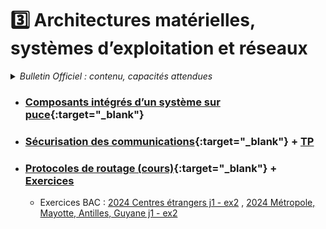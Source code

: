 # 3️⃣ Architectures matérielles, systèmes d’exploitation et réseaux
<details>
    <summary><i>Bulletin Officiel : contenu, capacités attendues</i></summary>

<blockquote>
<br>
La réduction de taille des éléments des circuits électroniques a conduit à l’avènement de systèmes sur puce (<b>SoCs</b> pour <i>Systems On Chips</i> en anglais) qui regroupent dans un seul circuit nombre de fonctions autrefois effectuées par des circuits séparés assemblés sur une carte électronique. Un tel système sur puce est conçu et mis au point de façon logicielle, ses briques électroniques sont accessibles par des API, comme pour les bibliothèques logicielles.  
Toute machine est dotée d’un <b>système d’exploitation</b> qui a pour fonction de charger les programmes depuis la mémoire de masse et de lancer leur exécution en leur créant des <b>processus</b>, de gérer l’ensemble des ressources, de traiter les interruptions ainsi que les entrées-sorties et enfin d’assurer la sécurité globale du système.  
Dans un réseau, les <b>routeurs</b> jouent un rôle essentiel dans la transmission des paquets sur Internet : les paquets sont routés individuellement par des algorithmes. Les pertes logiques peuvent être compensées par des protocoles reposant sur des accusés de réception ou des demandes de renvoi, comme <b>TCP</b>.  
La protection des données sensibles échangées est au cœur d’Internet. Les notions de <b>chiffrement</b> et de <b>déchiffrement</b> de paquets pour les communications sécurisées sont explicitées.  
<br><br>
<table>
<tr><th> Contenu </th><th> Capacités attendues </th></tr>
<tr><td> Composants intégrés d’un système sur puce </td><td> - Identifier les principaux composants sur un schéma de circuit et les avantages de leur intégration en termes de vitesse et de consommation </td></tr>
<tr><td> Gestion des processus et des ressources par un système d’exploitation </td><td> - Décrire la création d’un processus, l’ordonnancement de plusieurs processus par le système <br>- Mettre en évidence le risque de l’interblocage (<i>deadlock</i>) </td></tr>
<tr><td> Protocoles de routage </td><td> - Identifier, suivant le protocole de routage utilisé, la route empruntée par un paquet </td></tr>
<tr><td> Sécurisation des communications </td><td> - Décrire les principes de chiffrement symétrique (clef partagée) et asymétrique (avec clef privée/clef publique) <br>- Décrire l’échange d’une clef symétrique en utilisant un protocole asymétrique pour sécuriser une communication </td></tr>
</table>
</blockquote>
</details>

- ### [Composants intégrés d’un système sur puce](https://notebook.basthon.fr/?from=https://raw.githubusercontent.com/abrugiere/tnsi/main/_ressources/3.1_soc.ipynb){:target="_blank"}

- ### [Sécurisation des communications](https://notebook.basthon.fr/?from=https://raw.githubusercontent.com/abrugiere/tnsi/main/_ressources/3.4_securisation.ipynb){:target="_blank"} + [TP](https://notebook.basthon.fr/?from=https://raw.githubusercontent.com/abrugiere/tnsi/main/_ressources/3.4b_securisation.ipynb)

- ### [Protocoles de routage (cours)](https://notebook.basthon.fr/?from=https://raw.githubusercontent.com/abrugiere/tnsi/main/_ressources/3.3a_protocoles.ipynb){:target="_blank"} + [Exercices](https://raw.githubusercontent.com/abrugiere/tnsi/main/_ressources/3.3b_protocoles.pdf)
    + Exercices BAC : [2024 Centres étrangers j1 - ex2](https://raw.githubusercontent.com/abrugiere/tnsi/main/3.3_24-NSIJ1G11-ex2.pdf) , [2024 Métropole, Mayotte, Antilles, Guyane j1 - ex2](https://raw.githubusercontent.com/abrugiere/tnsi/main/3.3_24-NSIJ1ME3-ex2.pdf)


<!--

- ### [Protocoles de routage (cours)](https://notebook.basthon.fr/?from=https://raw.githubusercontent.com/abrugiere/tnsi/main/_ressources/3.3a_protocoles){:target="_blank"} + [Exercices](https://raw.githubusercontent.com/abrugiere/tnsi/main/_ressources/3.3b_protocoles.pdf)
    + Exercices BAC : [2024 Centres étrangers j1 - ex2](https://raw.githubusercontent.com/abrugiere/tnsi/main/3.3_24-NSIJ1G11-ex2.pdf) , [2024 Métropole, Mayotte, Antilles, Guyane j1 - ex2](https://raw.githubusercontent.com/abrugiere/tnsi/main/3.3_24-NSIJ1ME3-ex2.pdf)

- ### [Gestion des processus et des ressources par un système d’exploitation]()
    + Exercices BAC : 

-->
